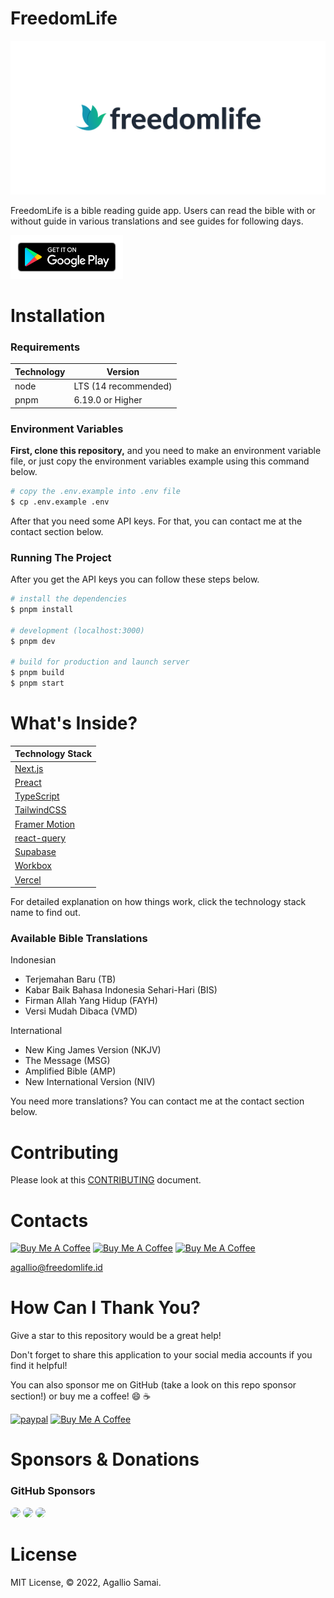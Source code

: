 # FreedomLife

[![FreedomLife-Logo](/public/images/og-index.png)](https://freedomlife.id)

FreedomLife is a bible reading guide app. Users can read the bible with or without guide in various translations and see guides for following days.

<a href="https://play.google.com/store/apps/details?id=id.freedomlife.app" target="_blank"><img src="/public/images/google-play.svg" alt="Google Play Button" width="180"></a>

# Installation

### Requirements

| Technology | Version              |
| ---------- | -------------------- |
| node       | LTS (14 recommended) |
| pnpm       | 6.19.0 or Higher     |

### Environment Variables

**First, clone this repository,** and you need to make an environment variable file, or just copy the environment variables example using this command below.

```bash
# copy the .env.example into .env file
$ cp .env.example .env
```

After that you need some API keys. For that, you can contact me at the contact section below.

### Running The Project

After you get the API keys you can follow these steps below.

```bash
# install the dependencies
$ pnpm install

# development (localhost:3000)
$ pnpm dev

# build for production and launch server
$ pnpm build
$ pnpm start
```

# What's Inside?

| Technology Stack                                           |
| ---------------------------------------------------------- |
| [Next.js](https://nextjs.org/)                             |
| [Preact](https://preactjs.com/)                            |
| [TypeScript](https://www.typescriptlang.org/)              |
| [TailwindCSS](https://tailwindcss.com/)                    |
| [Framer Motion](https://www.framer.com/motion/)            |
| [react-query](https://react-query.tanstack.com/)           |
| [Supabase](https://www.supabase.io/)                       |
| [Workbox](https://developers.google.com/web/tools/workbox) |
| [Vercel](https://vercel.com/)                              |

For detailed explanation on how things work, click the technology stack name to find out.

### Available Bible Translations

Indonesian

- Terjemahan Baru (TB)
- Kabar Baik Bahasa Indonesia Sehari-Hari (BIS)
- Firman Allah Yang Hidup (FAYH)
- Versi Mudah Dibaca (VMD)

International

- New King James Version (NKJV)
- The Message (MSG)
- Amplified Bible (AMP)
- New International Version (NIV)

You need more translations? You can contact me at the contact section below.

# Contributing

Please look at this [CONTRIBUTING](CONTRIBUTING.md) document.

# Contacts

<a href="https://telegram.me/agallio" target="_blank"><img src="https://upload.wikimedia.org/wikipedia/commons/thumb/8/82/Telegram_logo.svg/600px-Telegram_logo.svg.png" alt="Buy Me A Coffee" height="40" width="40"></a> <a href="https://instagram.com/agallio" target="_blank"><img src="https://upload.wikimedia.org/wikipedia/commons/thumb/e/e7/Instagram_logo_2016.svg/768px-Instagram_logo_2016.svg.png" alt="Buy Me A Coffee" height="40" width="40"></a> <a href="https://twitter.com/agalliosamai" target="_blank"><img src="https://cdn3.iconfinder.com/data/icons/social-icons-5/607/Twitterbird.png" alt="Buy Me A Coffee" height="40" width="40"></a>

<agallio@freedomlife.id>

# How Can I Thank You?

Give a star to this repository would be a great help!

Don't forget to share this application to your social media accounts if you find it helpful!

You can also sponsor me on GitHub (take a look on this repo sponsor section!) or buy me a coffee! 😄 ☕️

[![paypal](https://www.paypalobjects.com/en_US/i/btn/btn_donateCC_LG.gif)](https://paypal.me/agallio)
<a href="https://www.buymeacoffee.com/agallio" target="_blank"><img src="https://cdn.buymeacoffee.com/buttons/default-orange.png" alt="Buy Me A Coffee" height="41" width="174"></a>

# Sponsors & Donations

### GitHub Sponsors

<a href="https://github.com/nipeharefa" target="_blank"><img src="https://github.com/nipeharefa.png" width="50" style="border-radius: 100%;"></a>
<a href="https://github.com/sonnylazuardi" target="_blank"><img src="https://github.com/sonnylazuardi.png" width="50" style="border-radius: 100%;"></a>
<a href="https://github.com/sozonome" target="_blank"><img src="https://github.com/sozonome.png" width="50" style="border-radius: 100%;"></a>

# License

MIT License, © 2022, Agallio Samai.
